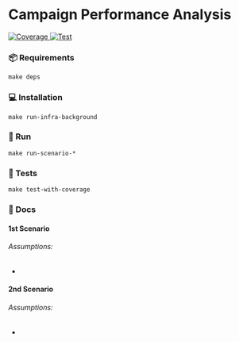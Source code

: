 # Campaign Performance Analysis

<a href="https://codecov.io/gh/mustafasencer/aklamio-challenge" target="_blank">
    <img src="https://img.shields.io/codecov/c/github/mustafasencer/aklamio-challenge?color=%2334D058" alt="Coverage">
</a>

<a href="https://github.com/mustafasencer/aklamio-challenge/actions?query=workflow%3ATest" target="_blank">
    <img src="https://github.com/mustafasencer/aklamio-challenge/workflows/Test/badge.svg" alt="Test">
</a>

### 📦 Requirements

```shell
make deps
```

### 💻 Installation

```shell
make run-infra-background
```

### 💨 Run

```shell
make run-scenario-*
```

### 🚨 Tests

```shell
make test-with-coverage
```

### 📝 Docs

#### 1st Scenario

###### Assumptions:
*

#### 2nd Scenario

###### Assumptions:
*
